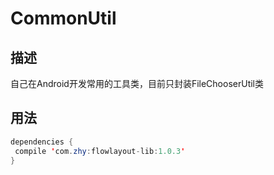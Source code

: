 # CommonUtil
## 描述
  自己在Android开发常用的工具类，目前只封装FileChooserUtil类
  
## 用法

```java
dependencies {
 compile 'com.zhy:flowlayout-lib:1.0.3'
}
```
